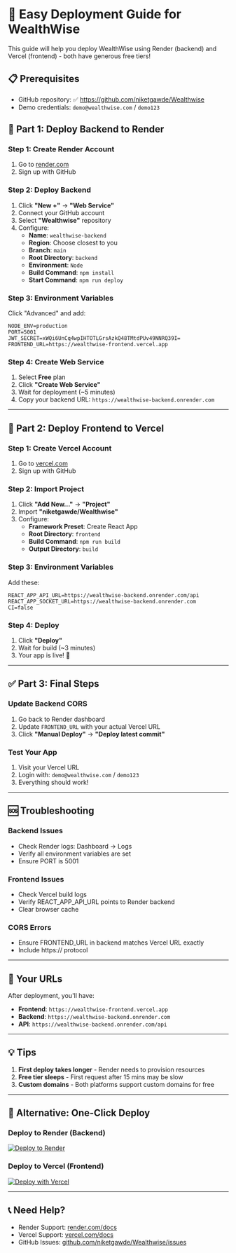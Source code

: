 # 🚀 Easy Deployment Guide for WealthWise

This guide will help you deploy WealthWise using Render (backend) and Vercel (frontend) - both have generous free tiers!

## 📋 Prerequisites
- GitHub repository: ✅ https://github.com/niketgawde/Wealthwise
- Demo credentials: `demo@wealthwise.com` / `demo123`

## 🔧 Part 1: Deploy Backend to Render

### Step 1: Create Render Account
1. Go to [render.com](https://render.com)
2. Sign up with GitHub

### Step 2: Deploy Backend
1. Click **"New +"** → **"Web Service"**
2. Connect your GitHub account
3. Select **"Wealthwise"** repository
4. Configure:
   - **Name**: `wealthwise-backend`
   - **Region**: Choose closest to you
   - **Branch**: `main`
   - **Root Directory**: `backend`
   - **Environment**: `Node`
   - **Build Command**: `npm install`
   - **Start Command**: `npm run deploy`

### Step 3: Environment Variables
Click "Advanced" and add:
```
NODE_ENV=production
PORT=5001
JWT_SECRET=xWQi6UnCq4wpIHTOTLGrsAzkQ48TMtdPUv49NNRQ39I=
FRONTEND_URL=https://wealthwise-frontend.vercel.app
```

### Step 4: Create Web Service
1. Select **Free** plan
2. Click **"Create Web Service"**
3. Wait for deployment (~5 minutes)
4. Copy your backend URL: `https://wealthwise-backend.onrender.com`

---

## 🎨 Part 2: Deploy Frontend to Vercel

### Step 1: Create Vercel Account
1. Go to [vercel.com](https://vercel.com)
2. Sign up with GitHub

### Step 2: Import Project
1. Click **"Add New..."** → **"Project"**
2. Import **"niketgawde/Wealthwise"**
3. Configure:
   - **Framework Preset**: Create React App
   - **Root Directory**: `frontend`
   - **Build Command**: `npm run build`
   - **Output Directory**: `build`

### Step 3: Environment Variables
Add these:
```
REACT_APP_API_URL=https://wealthwise-backend.onrender.com/api
REACT_APP_SOCKET_URL=https://wealthwise-backend.onrender.com
CI=false
```

### Step 4: Deploy
1. Click **"Deploy"**
2. Wait for build (~3 minutes)
3. Your app is live! 🎉

---

## ✅ Part 3: Final Steps

### Update Backend CORS
1. Go back to Render dashboard
2. Update `FRONTEND_URL` with your actual Vercel URL
3. Click **"Manual Deploy"** → **"Deploy latest commit"**

### Test Your App
1. Visit your Vercel URL
2. Login with: `demo@wealthwise.com` / `demo123`
3. Everything should work!

---

## 🆘 Troubleshooting

### Backend Issues
- Check Render logs: Dashboard → Logs
- Verify all environment variables are set
- Ensure PORT is 5001

### Frontend Issues  
- Check Vercel build logs
- Verify REACT_APP_API_URL points to Render backend
- Clear browser cache

### CORS Errors
- Ensure FRONTEND_URL in backend matches Vercel URL exactly
- Include https:// protocol

---

## 🎯 Your URLs

After deployment, you'll have:
- **Frontend**: `https://wealthwise-frontend.vercel.app`
- **Backend**: `https://wealthwise-backend.onrender.com`
- **API**: `https://wealthwise-backend.onrender.com/api`

---

## 💡 Tips

1. **First deploy takes longer** - Render needs to provision resources
2. **Free tier sleeps** - First request after 15 mins may be slow
3. **Custom domains** - Both platforms support custom domains for free

---

## 🚀 Alternative: One-Click Deploy

### Deploy to Render (Backend)
[![Deploy to Render](https://render.com/images/deploy-to-render-button.svg)](https://render.com/deploy?repo=https://github.com/niketgawde/Wealthwise)

### Deploy to Vercel (Frontend)
[![Deploy with Vercel](https://vercel.com/button)](https://vercel.com/new/clone?repository-url=https://github.com/niketgawde/Wealthwise&root-directory=frontend&env=REACT_APP_API_URL,REACT_APP_SOCKET_URL,CI&envDescription=Backend%20API%20URL%20from%20Render&project-name=wealthwise-frontend)

---

## 📞 Need Help?

- Render Support: [render.com/docs](https://render.com/docs)
- Vercel Support: [vercel.com/docs](https://vercel.com/docs)
- GitHub Issues: [github.com/niketgawde/Wealthwise/issues](https://github.com/niketgawde/Wealthwise/issues)